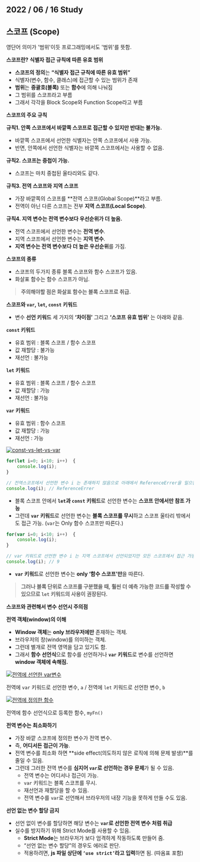 2022 / 06 / 16
Study
---------------
## 스코프 (Scope)
영단어 의미가 '범위'이듯 프로그래밍에서도 '범위'를 뜻함.

**스코프란?**
**식별자 접근 규칙에 따른 유효 범위**

-   **스코프의 정의**는  **“식별자 접근 규칙에 따른 유효 범위”**
-   식별자(변수, 함수, 클래스)에 접근할 수 있는 범위가 존재
-   **범위**는  **중괄호(블록)**  또는  **함수**에 의해 나눠짐
-   그 범위를 스코프라고 부름
-   그래서 각각을 Block Scope와 Function Scope라고 부름

**스코프의 주요 규칙**

 **규칙1. 안쪽 스코프에서 바깥쪽 스코프로 접근할 수 있지만 반대는 불가능.**

-   바깥쪽 스코프에서 선언한 식별자는 안쪽 스코프에서 사용 가능.
-   반면, 안쪽에서 선언한 식별자는 바깥쪽 스코프에서는 사용할 수 없음.

**규칙2. 스코프는 중첩이 가능.**

-   스코프는 마치 중첩된 울타리와도 같다.

 **규칙3. 전역 스코프와 지역 스코프**

-   가장 바깥쪽의 스코프를  **전역 스코프(Global Scope)**라고 부름.
-   전역이 아닌 다른 스코프는 전부  **지역 스코프(Local Scope)**.

**규칙4. 지역 변수는 전역 변수보다 우선순위가 더 높음.**

-   전역 스코프에서 선언한 변수는  **전역 변수**.
-   지역 스코프에서 선언한 변수는  **지역 변수**.
-   **지역 변수는 전역 변수보다 더 높은 우선순위**를 가짐.

 **스코프의 종류**

-   스코프의 두가지 종류 블록 스코프와 함수 스코프가 있음.
-   화살표 함수는 함수 스코프가 아님.

>  **주의해야할 점은 화살표 함수는 블록 스코프로 취급.**

**스코프와 `var`, `let`, `const` 키워드**

-   변수  **선언 키워드** 세 가지의 **‘차이점’** 그리고 **‘스코프 유효 범위’** 는 아래와 같음.

 **`const` 키워드**

-   유효 범위 : 블록 스코프 / 함수 스코프
-   값 재할당 : 불가능
-   재선언 : 불가능

 **`let` 키워드**

-   유효 범위 : 블록 스코프 / 함수 스코프
-   값 재할당 : 가능
-   재선언 : 불가능

**`var` 키워드**

-   유효 범위 : 함수 스코프
-   값 재할당 : 가능
-   재선언 : 가능

[![const-vs-let-vs-var](https://i0.wp.com/hanamon.kr/wp-content/uploads/2021/06/const-vs-let-vs-var.png?resize=477%2C248&ssl=1)](https://hanamon.kr/javascript-%ec%8a%a4%ec%bd%94%ed%94%84%ec%99%80-%eb%b3%80%ec%88%98%ec%84%a0%ec%96%b8%ed%82%a4%ec%9b%8c%eb%93%9c-%ec%b0%a8%ec%9d%b4%ec%a0%90/const-vs-let-vs-var/)

```js
for(let i=0; i<10; i++)  {
	console.log(i);
}

// 전역스코프에서 선언한 변수 i 는 존재하지 않음으로 아래에서 ReferenceErrer을 일으킨다.
console.log(i); // ReferenceErrer
```
-   블록 스코프 안에서 **`let`과 `const` 키워드**로 선언한 변수는  **스코프 안에서만 참조 가능**
-   그런데  **`var` 키워드**로 선언한 변수는  **블록 스코프를 무시**하고 스코프 울타리 밖에서도 접근 가능. (`var`는 Only 함수 스코프만 따른다.)
```js
for(var i=0; i<10; i++)  {
	console.log(i);
}

// var 키워드로 선언한 변수 i 는 지역 스코프에서 선언되었지만 모든 스코프에서 접근 가능하다.
console.log(i); // 9
```

-   **`var` 키워드**로 선언한 변수는  **only ‘함수 스코프’만**을 따른다.

> **그러나 블록 단위로 스코프를 구분했을 때, 훨씬 더 예측 가능한 코드를 작성할 수 있으므로 `let` 키워드의 사용이 권장된다.**

 **스코프와 관련해서 변수 선언시 주의점**

 **전역 객체(window)의 이해**

-   **Window 객체**는  **only 브라우저에만**  존재하는 객체.
-   브라우저의 창(window)를 의미하는 객체.
-   그런데 별개로 전역 영역을 담고 있기도 함.
-   그래서  **함수 선언식**으로 함수를 선언하거나  **`var` 키워드**로 변수를 선언하면  **window 객체에 속해짐.**

[![전역에 선언한 var변수](https://i0.wp.com/hanamon.kr/wp-content/uploads/2021/05/%E1%84%8C%E1%85%A5%E1%86%AB%E1%84%8B%E1%85%A7%E1%86%A8%E1%84%8B%E1%85%A6-%E1%84%89%E1%85%A5%E1%86%AB%E1%84%8B%E1%85%A5%E1%86%AB%E1%84%92%E1%85%A1%E1%86%AB-var%E1%84%87%E1%85%A7%E1%86%AB%E1%84%89%E1%85%AE.png?resize=345%2C306&ssl=1)](https://hanamon.kr/javascript-%ed%95%a8%ec%88%98%eb%a5%bc-%ec%95%8c%ec%95%84%eb%b3%b4%ec%9e%90-1/%e1%84%8c%e1%85%a5%e1%86%ab%e1%84%8b%e1%85%a7%e1%86%a8%e1%84%8b%e1%85%a6-%e1%84%89%e1%85%a5%e1%86%ab%e1%84%8b%e1%85%a5%e1%86%ab%e1%84%92%e1%85%a1%e1%86%ab-var%e1%84%87%e1%85%a7%e1%86%ab%e1%84%89/)

전역에 `var` 키워드로 선언한 변수, `a` / 전역에 `let` 키워드로 선언한 변수, `b`

[![전역에 정의한 함수](https://i0.wp.com/hanamon.kr/wp-content/uploads/2021/05/%E1%84%8C%E1%85%A5%E1%86%AB%E1%84%8B%E1%85%A7%E1%86%A8%E1%84%8B%E1%85%A6-%E1%84%8C%E1%85%A5%E1%86%BC%E1%84%8B%E1%85%B4%E1%84%92%E1%85%A1%E1%86%AB-%E1%84%92%E1%85%A1%E1%86%B7%E1%84%89%E1%85%AE.png?resize=345%2C304&ssl=1)](https://hanamon.kr/javascript-%ed%95%a8%ec%88%98%eb%a5%bc-%ec%95%8c%ec%95%84%eb%b3%b4%ec%9e%90-1/%e1%84%8c%e1%85%a5%e1%86%ab%e1%84%8b%e1%85%a7%e1%86%a8%e1%84%8b%e1%85%a6-%e1%84%8c%e1%85%a5%e1%86%bc%e1%84%8b%e1%85%b4%e1%84%92%e1%85%a1%e1%86%ab-%e1%84%92%e1%85%a1%e1%86%b7%e1%84%89%e1%85%ae/)

전역에 함수 선언식으로 등록한 함수, `myFn()`

 **전역 변수는 최소화하기**

-   가장 바깥 스코프에 정의한 변수가 전역 변수.
-   즉,  **어디서든 접근이 가능**.
-   전역 변수를 최소화 하면  **side effect(의도하지 않은 로직에 의해 문제 발생)**를 줄일 수 있음.
-   그런데 그러한 전역 변수를  **심지어 `var`로 선언하는 경우 문제**가 될 수 있음.
    -   전역 변수는 어디서나 접근이 가능.
    -   `var` 키워드는 블록 스코프를 무시.
    -   재선언과 재할당을 할 수 있음.
    -   전역 변수를 `var`로 선언해서 브라우저의 내장 기능을 못하게 만들 수도 있음.

**선언 없는 변수 할당 금지**

-   선언 없이 변수를 할당하면 해당 변수는  **`var`로 선언한 전역 변수 처럼 취급**
-   실수를 방지하기 위해 Strict Mode를 사용할 수 있음.
    -   **Strict Mode**는 브라우저가 보다 엄격하게 작동하도록 만들어 줌.
    -   “선언 없는 변수 할당”의 경우도 에러로 판단.
    -   적용하려면,  **js 파일 상단에 `‘use strict’`라고 입력**하면 됨. (따옴표 포함)
